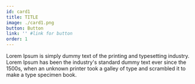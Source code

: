 ```yaml
---
id: card1
title: TITLE
image: ./card1.png
button: Button
link: '' #link for button
order: 1
---
```


Lorem Ipsum is simply dummy text of the printing and typesetting industry. Lorem Ipsum has been the industry's standard dummy text ever since the 1500s, when an unknown printer took a galley of type and scrambled it to make a type specimen book.
